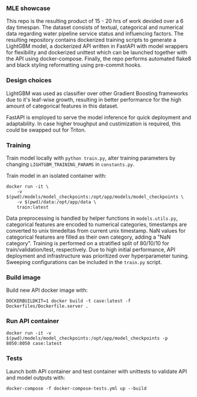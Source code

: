 ### MLE showcase
This repo is the resulting product of 15 - 20 hrs of work devided over a 6 day timespan. The dataset consists of textual, categorical and numerical data regarding water pipeline service status and influencing factors. The resulting repository contains dockerized training scripts to generate a LightGBM model, a dockerized API written in FastAPI with model wrappers for flexibility and dockerized unittest which can be launched together with the API using docker-compose. Finally, the repo performs automated flake8 and black styling reformatting using pre-commit hooks.

### Design choices
LightGBM was used as classifier over other Gradient Boosting frameworks due to it's leaf-wise growth, resulting in better performance for the high amount of categorical features in this dataset. 

FastAPI is employed to serve the model inference for quick deployment and adaptability. In case higher troughput and custimization is required, this could be swapped out for Triton.

### Training
Train model locally with `python train.py`, alter training parameters by changing `LIGHTGBM_TRAINING_PARAMS` in `constants.py`.

Train model in an isolated container with:
```
docker run -it \
    -v $(pwd)/models/model_checkpoints:/opt/app/models/model_checkpoints \
    -v $(pwd)/data:/opt/app/data \
    train:latest
```

Data preprocessing is handled by helper functions in `models.utils.py`, categorical features are encoded to numerical categories, timestamps are converted to unix timedeltas from current unix timestamp. NaN values for categorical features are filled as their own category, adding a "NaN category". Training is performed on a stratified split of 80/10/10 for train/validation/test, respectively. Due to high initial performance, API deployment and infrastructure was prioritized over hyperparameter tuning. Sweeping configurations can be included in the `train.py` script.

### Build image
Build new API docker image with: 
```
DOCKERBUILDKIT=1 docker build -t case:latest -f Dockerfiles/Dockerfile.server .
```

### Run API container
```
docker run -it -v $(pwd)/models/model_checkpoints:/opt/app/model_checkpoints -p 8050:8050 case:latest
```

### Tests
Launch both API container and test container with unittests to validate API and model outputs with:
```
docker-compose -f docker-compose-tests.yml up --build
```
